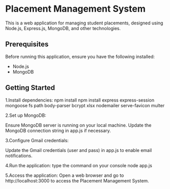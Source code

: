 # Placement Management System

This is a web application for managing student placements, designed using Node.js, Express.js, MongoDB, and other technologies.

## Prerequisites

Before running this application, ensure you have the following installed:

- Node.js
- MongoDB

## Getting Started

1.Install dependencies:
npm install
npm install express express-session mongoose fs path body-parser bcrypt xlsx nodemailer serve-favicon multer

2.Set up MongoDB:

Ensure MongoDB server is running on your local machine.
Update the MongoDB connection string in app.js if necessary.

3.Configure Gmail credentials:

Update the Gmail credentials (user and pass) in app.js to enable email notifications.

4.Run the application:
type the command on your console
node app.js

5.Access the application:
Open a web browser and go to http://localhost:3000 to access the Placement Management System.
